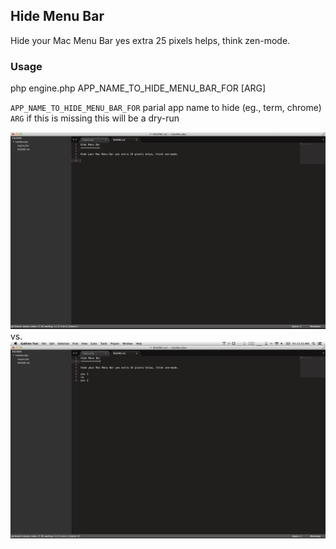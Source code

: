 ## Hide Menu Bar

Hide your Mac Menu Bar yes extra 25 pixels helps, think zen-mode.

### Usage
php engine.php APP_NAME_TO_HIDE_MENU_BAR_FOR [ARG]

`APP_NAME_TO_HIDE_MENU_BAR_FOR` parial app name to hide (eg., term, chrome)
`ARG` if this is missing this will be a dry-run
  

![No Menu Bar](no-menu-bar.png)
vs.
![With Menu Bar](menu-bar.png)
